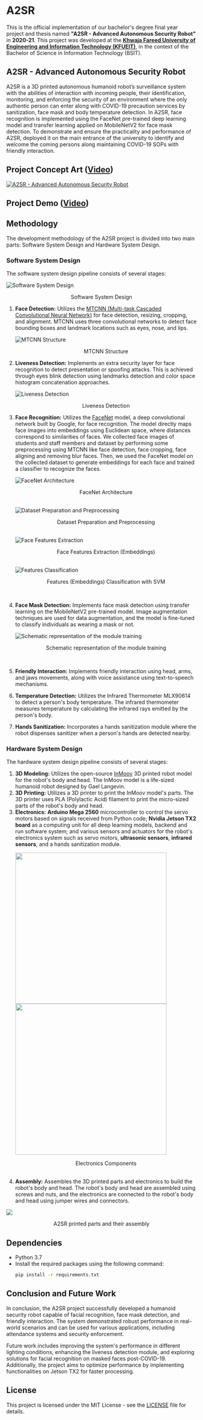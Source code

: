 # A2SR
This is the official implementation of our bachelor's degree final year project and thesis named **"A2SR - Advanced Autonomous Security Robot"** in **2020-21**. This project was developed at the **[Khwaja Fareed University of Engineering and Information Technology (KFUEIT)](https://kfueit.edu.pk/)**, in the context of the Bachelor of Science in Information Technology (BSIT).

## A2SR - Advanced Autonomous Security Robot
A2SR is a 3D printed autonomous humanoid robot’s surveillance system with the abilities of interaction with incoming people, their identification, monitoring, and enforcing the security of an environment where the only authentic person can enter along with COVID-19 precaution services by sanitization, face mask and body temperature detection. In A2SR, face recognition is implemented using the FaceNet pre-trained deep learning model and transfer learning applied on MobileNetV2 for face mask detection. To demonstrate and ensure the practicality and performance of A2SR, deployed it on the main entrance of the university to identify and welcome the coming persons along maintaining COVID-19 SOPs with friendly interaction. 

## Project Concept Art ([Video](https://youtu.be/tX6BxuxguuA?si=ivHfyN-88YH6L7Ni))
[![A2SR - Advanced Autonomous Security Robot](https://i.ytimg.com/vi_webp/tX6BxuxguuA/maxresdefault.webp)](https://youtu.be/tX6BxuxguuA?si=ivHfyN-88YH6L7Ni)

## Project Demo ([Video](https://youtu.be/sIa1a3OgeY0))

## Methodology
The development methodology of the A2SR project is divided into two main parts: Software System Design and Hardware System Design.

### Software System Design
The software system design pipeline consists of several stages:

<img align="center" src="repo_resources/FR_pipeline.jpg" alt="Software System Design">
<p align="center">Software System Design</p>

1. **Face Detection:** Utilizes the [MTCNN (Multi-task Cascaded Convolutional Neural Network)](https://github.com/kpzhang93/MTCNN_face_detection_alignment) for face detection, resizing, cropping, and alignment. MTCNN uses three convolutional networks to detect face bounding boxes and landmark locations such as eyes, nose, and lips. 

    <img align="center" src="repo_resources/mtcnn_structure.png" alt="MTCNN Structure">
    <p align="center">MTCNN Structure</p>

2. **Liveness Detection:** Implements an extra security layer for face recognition to detect presentation or spoofing attacks. This is achieved through eyes blink detection using landmarks detection and color space histogram concatenation approaches. 
    
    <img align="center" src="repo_resources/face_liveness_detection_pipeline.png" alt="Liveness Detection">
    <p align="center">Liveness Detection</p>
   
3. **Face Recognition:** Utilizes the [FaceNet](https://arxiv.org/abs/1503.03832) model, a deep convolutional network built by Google, for face recognition. The model directly maps face images into embeddings using Euclidean space, where distances correspond to similarities of faces. We collected face images of students and staff members and dataset by performing some preprocessing using MTCNN like face detection, face cropping, face aligning and removing blur faces. Then, we used the FaceNet model on the collected dataset to generate embeddings for each face and trained a classifier to recognize the faces. 
    
   <img align="center" src="repo_resources/facenet_architecture.png" alt="FaceNet Architecture">
   <p align="center">FaceNet Architecture</p>

   <br>
   
   <img align="center" src="repo_resources/dataset_preprocessing.png" alt="Dataset Preparation and Preprocessing">
   <p align="center">Dataset Preparation and Preprocessing</p>

   <br>
   
   <img align="center" src="repo_resources/features_extraction.png" alt="Face Features Extraction">
   <p align="center">Face Features Extraction (Embeddings)</p>

   <br>
   
   <img align="center" src="repo_resources/facenet_features_classification.png" alt="Features Classification">
   <p align="center">Features (Embeddings) Classification with SVM</p>
   <br>
   
4. **Face Mask Detection:** Implements face mask detection using transfer learning on the MobileNetV2 pre-trained model. Image augmentation techniques are used for data augmentation, and the model is fine-tuned to classify individuals as wearing a mask or not. 

   <img align="center" src="repo_resources/schematic_representation_of_module_training.png" alt="Schematic representation of the module training">
   <p align="center">Schematic representation of the module training</p>
   <br>
   
5. **Friendly Interaction:** Implements friendly interaction using head, arms, and jaws movements, along with voice assistance using text-to-speech mechanisms. 
6. **Temperature Detection:** Utilizes the Infrared Thermometer MLX90614 to detect a person's body temperature. The infrared thermometer measures temperature by calculating the infrared rays emitted by the person's body. 
7. **Hands Sanitization:** Incorporates a hands sanitization module where the robot dispenses sanitizer when a person's hands are detected nearby.

### Hardware System Design
The hardware system design pipeline consists of several stages:
1. **3D Modeling:** Utilizes the open-source [InMoov](https://inmoov.fr/?doing_wp_cron=1709488017.4531919956207275390625) 3D printed robot model for the robot's body and head. The InMoov model is a life-sized humanoid robot designed by Gael Langevin.
2. **3D Printing:** Utilizes a 3D printer to print the InMoov model's parts. The 3D printer uses PLA (Polylactic Acid) filament to print the micro-sized parts of the robot's body and head.
3. **Electronics:** **Arduino Mega 2560** microcontroller to control the servo motors based on signals received from Python code; **Nvidia Jetson TX2 board** as a computing unit for all deep learning models, backend and run software system; and various sensors and actuators for the robot's electronics system such as servo motors, **ultrasonic sensors**, **infrared sensors**, and a hands sanitization module.
   <br>
   <p float="center">
      <img src="repo_resources/3D-parts-1.jpg" width="400"/> 
      <img src="repo_resources/3D-parts-2.jpg" width="400"/>
   </p>
   <p align="center">Electronics Components</p>
   <br>
5. **Assembly:** Assembles the 3D printed parts and electronics to build the robot's body and head. The robot's body and head are assembled using screws and nuts, and the electronics are connected to the robot's body and head using jumper wires and connectors.
<img src="repo_resources/A2SR-body-parts-prenting-assembly.png">
<p align="center">A2SR printed parts and their assembly</p>

## Dependencies
- Python 3.7
- Install the required packages using the following command:
  ```bash
  pip install -r requirements.txt
  ```
  
## Conclusion and Future Work
In conclusion, the A2SR project successfully developed a humanoid security robot capable of facial recognition, face mask detection, and friendly interaction. The system demonstrated robust performance in real-world scenarios and can be used for various applications, including attendance systems and security enforcement.

Future work includes improving the system's performance in different lighting conditions, enhancing the liveness detection module, and exploring solutions for facial recognition on masked faces post-COVID-19. Additionally, the project aims to optimize performance by implementing functionalities on Jetson TX2 for faster processing.

## License
This project is licensed under the MIT License - see the [LICENSE](LICENSE) file for details.


